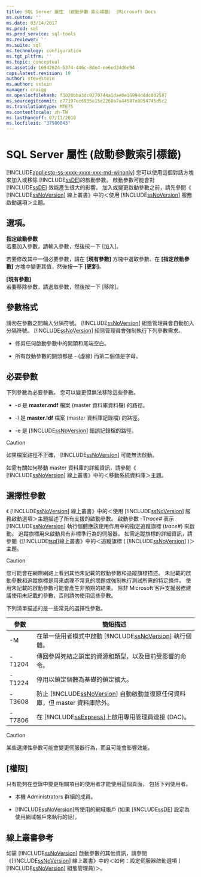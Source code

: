 ```yaml
---
title: SQL Server 屬性 （啟動參數 索引標籤） |Microsoft Docs
ms.custom: ''
ms.date: 03/14/2017
ms.prod: sql
ms.prod_service: sql-tools
ms.reviewer: ''
ms.suite: sql
ms.technology: configuration
ms.tgt_pltfrm: ''
ms.topic: conceptual
ms.assetid: 16942624-5374-446c-8de4-ee6ed34d6e94
caps.latest.revision: 10
author: stevestein
ms.author: sstein
manager: craigg
ms.openlocfilehash: f3020bba3dc9270744a1dae0e16994dddc002587
ms.sourcegitcommit: e77197ec6935e15e2260a7a44587e8054745d5c2
ms.translationtype: MTE75
ms.contentlocale: zh-TW
ms.lasthandoff: 07/11/2018
ms.locfileid: "37986043"
---
```

# <a name="sql-server-properties-startup-parameters-tab"></a>SQL Server 屬性 (啟動參數索引標籤)
[!INCLUDE[appliesto-ss-xxxx-xxxx-xxx-md-winonly](../../includes/appliesto-ss-xxxx-xxxx-xxx-md-winonly.md)]
  您可以使用這個對話方塊來加入或移除 [!INCLUDE[ssDE](../../includes/ssde-md.md)]的啟動參數。 啟動參數可能會對 [!INCLUDE[ssDE](../../includes/ssde-md.md)] 效能產生很大的影響。 加入或變更啟動參數之前，請先參閱《 [!INCLUDE[ssNoVersion](../../includes/ssnoversion-md.md)] 線上叢書》中的＜使用 [!INCLUDE[ssNoVersion](../../includes/ssnoversion-md.md)] 服務啟動選項＞主題。  
  
## <a name="options"></a>選項。  
 **指定啟動參數**  
 若要加入參數，請輸入參數，然後按一下 [加入]。  
  
 若要修改其中一個必要參數，請在 **[現有參數]** 方塊中選取參數、在 **[指定啟動參數]** 方塊中變更其值，然後按一下 **[更新]**。  
  
 **[現有參數]**  
 若要移除參數，請選取參數，然後按一下 [移除]。  
  
## <a name="parameter-format"></a>參數格式  
 請勿在參數之間輸入分隔符號。 [!INCLUDE[ssNoVersion](../../includes/ssnoversion-md.md)] 組態管理員會自動加入分隔符號。 [!INCLUDE[ssNoVersion](../../includes/ssnoversion-md.md)] 組態管理員會強制執行下列參數需求。  
  
-   修剪任何啟動參數中的開頭和尾端空白。  
  
-   所有啟動參數的開頭都是 - (虛線) 而第二個值是字母。  
  
## <a name="required-parameters"></a>必要參數  
 下列參數為必要參數。 您可以變更但無法移除這些參數。  
  
-   -d 是 **master.mdf** 檔案 (master 資料庫資料檔) 的路徑。  
  
-   -l 是 **master.ldf** 檔案 (master 資料庫記錄檔) 的路徑。  
  
-   -e 是 [!INCLUDE[ssNoVersion](../../includes/ssnoversion-md.md)] 錯誤記錄檔的路徑。  
  
> [!CAUTION]  
>  如果檔案路徑不正確， [!INCLUDE[ssNoVersion](../../includes/ssnoversion-md.md)] 可能無法啟動。  
  
 如需有關如何移動 master 資料庫的詳細資訊，請參閱《 [!INCLUDE[ssNoVersion](../../includes/ssnoversion-md.md)] 線上叢書》中的＜移動系統資料庫＞主題。  
  
## <a name="optional-parameters"></a>選擇性參數  
 《 [!INCLUDE[ssNoVersion](../../includes/ssnoversion-md.md)] 線上叢書》中的＜使用 [!INCLUDE[ssNoVersion](../../includes/ssnoversion-md.md)] 服務啟動選項＞主題描述了所有支援的啟動參數。 啟動參數 -T*trace#* 表示 [!INCLUDE[ssNoVersion](../../includes/ssnoversion-md.md)] 執行個體應該使用作用中的指定追蹤旗標 (*trace#*) 來啟動。 追蹤旗標用來啟動具有非標準行為的伺服器。 如需追蹤旗標的詳細資訊，請參閱《[!INCLUDE[tsql](../../includes/tsql-md.md)]線上叢書》中的＜追蹤旗標 ( [!INCLUDE[ssNoVersion](../../includes/ssnoversion-md.md)] )＞主題。  
  
> [!CAUTION]  
>  您可能會在網際網路上看到其他未記載的啟動參數和追蹤旗標描述。 未記載的啟動參數和追蹤旗標是用來處理不常見的問題或強制執行測試所需的特定條件。 使用未記載的啟動參數可能會產生非預期的結果。 除非 Microsoft 客戶支援服務建議使用未記載的參數，否則請勿使用這些參數。  
  
 下列清單描述的是一些常見的選擇性參數。  
  
|參數|簡短描述|  
|---------------|-----------------------|  
|-M|在單一使用者模式中啟動 [!INCLUDE[ssNoVersion](../../includes/ssnoversion-md.md)] 執行個體。|  
|-T1204|傳回參與死結之鎖定的資源和類型，以及目前受影響的命令。|  
|-T1224|停用以鎖定個數為基礎的鎖定擴大。|  
|-T3608|防止 [!INCLUDE[ssNoVersion](../../includes/ssnoversion-md.md)] 自動啟動並復原任何資料庫，但 master 資料庫除外。|  
|-T7806|在 [!INCLUDE[ssExpress](../../includes/ssexpress-md.md)]上啟用專用管理員連接 (DAC)。|  
  
> [!CAUTION]  
>  某些選擇性參數可能會變更伺服器行為，而且可能會影響效能。  
  
## <a name="permissions"></a>[權限]  
 只有能夠在登錄中變更相關項目的使用者才能使用這個頁面， 包括下列使用者。  
  
-   本機 Administrators 群組的成員。  
  
-   [!INCLUDE[ssNoVersion](../../includes/ssnoversion-md.md)]所使用的網域帳戶 (如果 [!INCLUDE[ssDE](../../includes/ssde-md.md)] 設定為使用網域帳戶來執行的話)。  
  
## <a name="books-online-references"></a>線上叢書參考  
 如需 [!INCLUDE[ssNoVersion](../../includes/ssnoversion-md.md)] 啟動參數的其他資訊，請參閱《[!INCLUDE[ssNoVersion](../../includes/ssnoversion-md.md)] 線上叢書》中的＜如何：設定伺服器啟動選項 ( [!INCLUDE[ssNoVersion](../../includes/ssnoversion-md.md)] 組態管理員)＞。  
  
  
